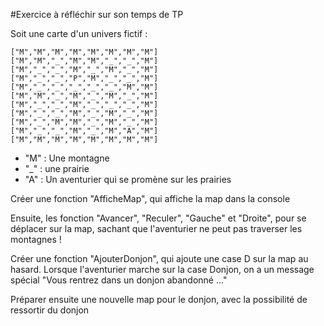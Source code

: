 #Exercice à réfléchir sur son temps de TP

Soit une carte d'un univers fictif :


	["M","M","M","M","M","M","M","M"]
	["M","M","_","M","M","_","_","M"]
	["M","_","_","M","_","M","_","M"]
	["M","_","_","P","M","_","_","M"]
	["M","_","_","_","_","_","M","M"]
	["M","M","_","M","_","M","_","M"]
	["M","_","_","M","_","_","_","M"]
	["M","_","_","M","_","M","_","M"]
	["M","_","M","M","_","M","_","M"]
	["M","_","_","M","_","M","A","M"]
	["M","M","M","M","M","M","M","M"]
	
	
  
 -  "M" : Une montagne
 -  "_" : une prairie
 -  "A" : Un aventurier qui se promène sur les prairies
 
Créer une fonction "AfficheMap", qui affiche la map dans la console

Ensuite, les fonction "Avancer", "Reculer", "Gauche" et "Droite", pour se déplacer sur la map, sachant que l'aventurier ne peut pas traverser les montagnes !

Créer une fonction "AjouterDonjon", qui ajoute une case D sur la map au hasard. Lorsque l'aventurier marche sur la case Donjon, on a un message spécial "Vous rentrez dans un donjon abandonné ..."

Préparer ensuite une nouvelle map pour le donjon, avec la possibilité de ressortir du donjon
